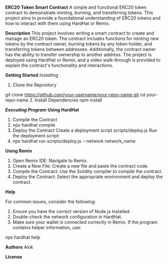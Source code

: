 **ERC20 Token Smart Contract**
A simple and functional ERC20 token contract to demonstrate minting, burning, and transferring tokens. This project aims to provide a foundational understanding of ERC20 tokens and how to interact with them using HardHat or Remix.

**Description**
This project involves writing a smart contract to create and manage an ERC20 token. The contract includes functions for minting new tokens by the contract owner, burning tokens by any token holder, and transferring tokens between addresses. Additionally, the contract owner has the ability to transfer ownership to another address. The project is deployed using HardHat or Remix, and a video walk-through is provided to explain the contract's functionality and interactions.

**Getting Started**
*Installing*
1. Clone the Repository

git clone https://github.com/your-username/your-repo-name.git
cd your-repo-name
2. Install Dependencies
npm install

***Executing Program***
**Using HardHat**
1. Compile the Contract
2. npx hardhat compile
3. Deploy the Contract Create a deployment script scripts/deploy.js Run the deployment script:
4. npx hardhat run scripts/deploy.js --network network_name

**Using Remix**
1. Open Remix IDE: Navigate to Remix.
2. Create a New File: Create a new file and paste the contract code.
3. Compile the Contract: Use the Solidity compiler to compile the contract.
4. Deploy the Contract: Select the appropriate environment and deploy the contract.

**Help**

For common issues, consider the following:

1. Ensure you have the correct version of Node.js installed.
2. Double-check the network configuration in HardHat.
3. Make sure your wallet is connected correctly in Remix.
If the program contains helper information, use:

npx hardhat help

**Authors**
  Alok

**License**
